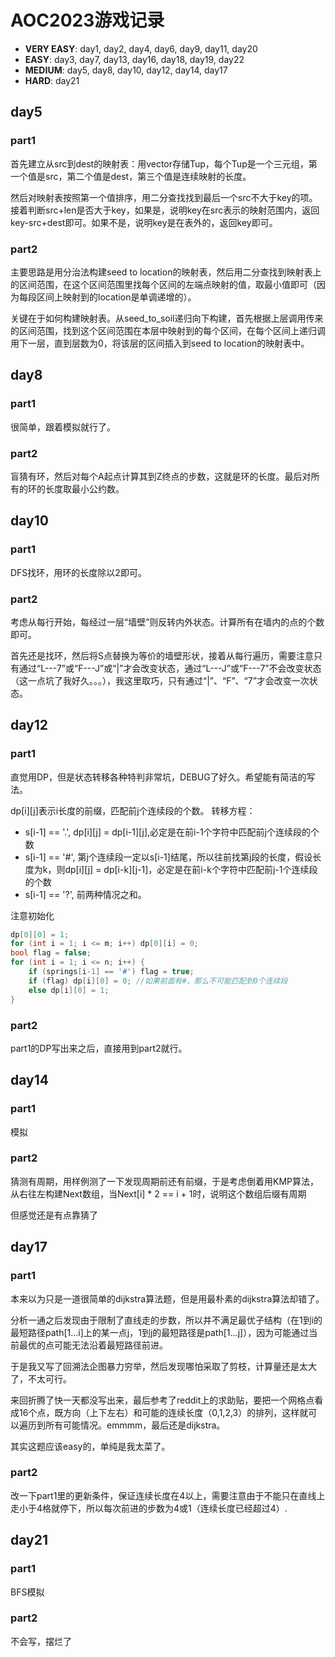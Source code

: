 # AOC2023游戏记录
- **VERY EASY**: day1, day2, day4, day6, day9, day11, day20
- **EASY**: day3, day7, day13, day16, day18, day19, day22
- **MEDIUM**: day5, day8, day10, day12, day14, day17
- **HARD**: day21

## day5
### part1
首先建立从src到dest的映射表：用vector存储Tup，每个Tup是一个三元组，第一个值是src，第二个值是dest，第三个值是连续映射的长度。

然后对映射表按照第一个值排序，用二分查找找到最后一个src不大于key的项。接着判断src+len是否大于key，如果是，说明key在src表示的映射范围内，返回key-src+dest即可。如果不是，说明key是在表外的，返回key即可。

### part2
主要思路是用分治法构建seed to location的映射表，然后用二分查找到映射表上的区间范围，在这个区间范围里找每个区间的左端点映射的值，取最小值即可（因为每段区间上映射到的location是单调递增的）。

关键在于如何构建映射表。从seed_to_soil递归向下构建，首先根据上层调用传来的区间范围，找到这个区间范围在本层中映射到的每个区间，在每个区间上递归调用下一层，直到层数为0，将该层的区间插入到seed to location的映射表中。

## day8
### part1
很简单，跟着模拟就行了。
### part2
盲猜有环，然后对每个A起点计算其到Z终点的步数，这就是环的长度。最后对所有的环的长度取最小公约数。

## day10
### part1
DFS找环，用环的长度除以2即可。
### part2
考虑从每行开始，每经过一层“墙壁”则反转内外状态。计算所有在墙内的点的个数即可。

首先还是找环，然后将S点替换为等价的墙壁形状，接着从每行遍历，需要注意只有通过“L---7”或“F---J”或“|”才会改变状态，通过“L---J”或“F---7”不会改变状态（这一点坑了我好久。。。），我这里取巧，只有通过“|”、“F”、“7”才会改变一次状态。

## day12
### part1
直觉用DP，但是状态转移各种特判非常坑，DEBUG了好久。希望能有简洁的写法。

dp[i][j]表示i长度的前缀，匹配前j个连续段的个数。
转移方程：
- s[i-1] == '.', dp[i][j] = dp[i-1][j],必定是在前i-1个字符中匹配前j个连续段的个数
- s[i-1] == '#', 第j个连续段一定以s[i-1]结尾，所以往前找第j段的长度，假设长度为k，则dp[i][j] = dp[i-k][j-1]，必定是在前i-k个字符中匹配前j-1个连续段的个数
- s[i-1] == '?', 前两种情况之和。


注意初始化

```cpp
dp[0][0] = 1;
for (int i = 1; i <= m; i++) dp[0][i] = 0;
bool flag = false;
for (int i = 1; i <= n; i++) {
    if (springs[i-1] == '#') flag = true;
    if (flag) dp[i][0] = 0; //如果前面有#，那么不可能匹配到0个连续段
    else dp[i][0] = 1;
}
```
### part2
part1的DP写出来之后，直接用到part2就行。

## day14
### part1
模拟
### part2
猜测有周期，用样例测了一下发现周期前还有前缀，于是考虑倒着用KMP算法，从右往左构建Next数组，当Next[i] * 2 == i + 1时，说明这个数组后缀有周期

但感觉还是有点靠猜了

## day17
### part1
本来以为只是一道很简单的dijkstra算法题，但是用最朴素的dijkstra算法却错了。

分析一通之后发现由于限制了直线走的步数，所以并不满足最优子结构（在1到i的最短路径path[1...i]上的某一点j，1到j的最短路径是path[1...j]），因为可能通过当前最优的点可能无法沿着最短路径前进。

于是我又写了回溯法企图暴力穷举，然后发现哪怕采取了剪枝，计算量还是太大了，不太可行。

来回折腾了快一天都没写出来，最后参考了reddit上的求助贴，要把一个网格点看成16个点，既方向（上下左右）和可能的连续长度（0,1,2,3）的排列，这样就可以遍历到所有可能情况。emmmm，最后还是dijkstra。

其实这题应该easy的，单纯是我太菜了。

### part2
改一下part1里的更新条件，保证连续长度在4以上，需要注意由于不能只在直线上走小于4格就停下，所以每次前进的步数为4或1（连续长度已经超过4）.

## day21
### part1
BFS模拟
### part2
不会写，摆烂了